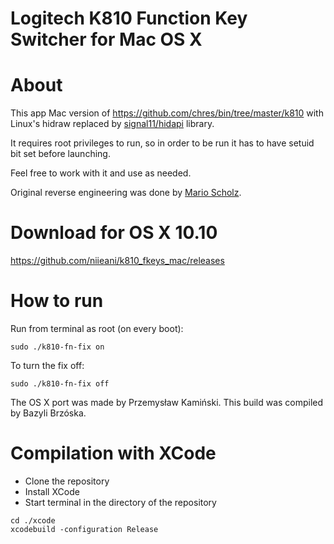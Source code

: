Logitech K810 Function Key Switcher for Mac OS X
================================================

About
=====

This app Mac version of https://github.com/chres/bin/tree/master/k810 with Linux's hidraw
replaced by [signal11/hidapi](https://github.com/signal11/hidapi) library.

It requires root privileges to run, so in order to be run it has to have
setuid bit set before launching.

Feel free to work with it and use as needed.

Original reverse engineering was done by [Mario Scholz](http://www.trial-n-error.de/posts/2012/12/31/logitech-k810-keyboard-configurator/).

Download for OS X 10.10
=======================

https://github.com/niieani/k810_fkeys_mac/releases

How to run
==========

Run from terminal as root (on every boot):

```sudo ./k810-fn-fix on```

To turn the fix off:

```sudo ./k810-fn-fix off```

The OS X port was made by Przemysław Kamiński.
This build was compiled by Bazyli Brzóska.

Compilation with XCode
======================

 * Clone the repository
 * Install XCode
 * Start terminal in the directory of the repository

```
cd ./xcode
xcodebuild -configuration Release
```

